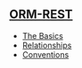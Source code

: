 ## [ORM-REST]()
 - [The Basics](basics)
 - [Relationships](relationships)
 - [Conventions](conventions)
 